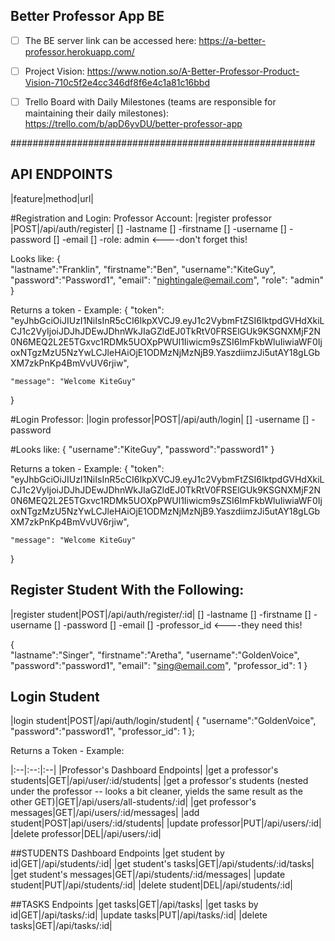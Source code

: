 ## Better Professor App BE 

- [ ] The BE server link can be accessed here: https://a-better-professor.herokuapp.com/

- [ ] Project Vision: https://www.notion.so/A-Better-Professor-Product-Vision-710c5f2e4cc346df8f6e4c1a81c16bbd

- [ ] Trello Board with Daily Milestones (teams are responsible for maintaining their daily milestones): https://trello.com/b/apD6yvDU/better-professor-app

#######################################################

## API ENDPOINTS ##
|feature|method|url|

#Registration and Login: Professor Account: 
|register professor |POST|/api/auth/register|
[] -lastname
[] -firstname
[] -username
[] -password
[] -email
[] -role: admin <----don't forget this!

Looks like: 
{   
	"lastname":"Franklin",
	"firstname":"Ben",
	"username":"KiteGuy",
	"password":"Password1",
	"email": "nightingale@email.com",
	"role": "admin"
}

Returns a token - Example:
{
    "token": "eyJhbGciOiJIUzI1NiIsInR5cCI6IkpXVCJ9.eyJ1c2VybmFtZSI6IktpdGVHdXkiLCJ1c2VyIjoiJDJhJDEwJDhnWkJIaGZldEJ0TkRtV0FRSElGUk9KSGNXMjF2N0N6MEQ2L2E5TGxvc1RDMk5UOXpPWUl1Iiwicm9sZSI6ImFkbWluIiwiaWF0IjoxNTgzMzU5NzYwLCJleHAiOjE1ODMzNjMzNjB9.YaszdiimzJi5utAY18gLGbXM7zkPnKp4BmVvUV6rjiw",
    
    "message": "Welcome KiteGuy"
}

#Login Professor:
|login professor|POST|/api/auth/login|
[] -username
[] -password

#Looks like: 
{
	"username":"KiteGuy",
	"password":"password1"
}

Returns a token - Example:
{
    "token": "eyJhbGciOiJIUzI1NiIsInR5cCI6IkpXVCJ9.eyJ1c2VybmFtZSI6IktpdGVHdXkiLCJ1c2VyIjoiJDJhJDEwJDhnWkJIaGZldEJ0TkRtV0FRSElGUk9KSGNXMjF2N0N6MEQ2L2E5TGxvc1RDMk5UOXpPWUl1Iiwicm9sZSI6ImFkbWluIiwiaWF0IjoxNTgzMzU5NzYwLCJleHAiOjE1ODMzNjMzNjB9.YaszdiimzJi5utAY18gLGbXM7zkPnKp4BmVvUV6rjiw",
    
    "message": "Welcome KiteGuy"
}

## Register Student With the Following:
|register student|POST|/api/auth/register/:id|
[] -lastname
[] -firstname
[] -username
[] -password
[] -email
[] -professor_id <----they need this!

{   
	"lastname":"Singer",
	"firstname":"Aretha",
	"username":"GoldenVoice",
	"password":"password1",
	"email": "sing@email.com",
	"professor_id": 1
}



## Login Student
|login student|POST|/api/auth/login/student|
{
    "username":"GoldenVoice",
    "password":"password1",
    "professor_id": 1
};

Returns a Token - Example:



|:--|:--:|:--|
|Professor's Dashboard Endpoints|
|get a professor's students|GET|/api/user/:id/students|
|get a professor's students (nested under the professor -- looks a bit cleaner, yields the same result as the other GET)|GET|/api/users/all-students/:id|
|get professor's messages|GET|/api/users/:id/messages|
|add student|POST|api/users/:id/students|
|update professor|PUT|/api/users/:id|
|delete professor|DEL|/api/users/:id|


##STUDENTS Dashboard Endpoints
|get student by id|GET|/api/students/:id|
|get student's tasks|GET|/api/students/:id/tasks|
|get student's messages|GET|/api/students/:id/messages|
|update student|PUT|/api/students/:id|
|delete student|DEL|/api/students/:id|

##TASKS Endpoints
|get tasks|GET|/api/tasks|
|get tasks by id|GET|/api/tasks/:id|
|update tasks|PUT|/api/tasks/:id|
|delete tasks|GET|/api/tasks/:id|